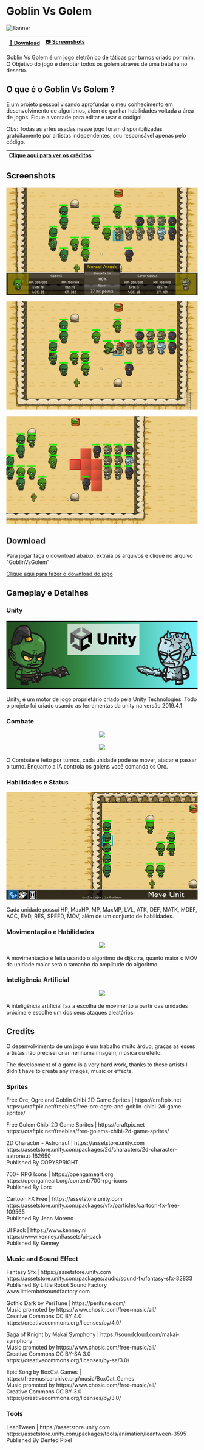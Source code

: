 # Goblin Vs Golem
![Banner](uploads/01-start-menu.gif)

| [:rocket: Download](#download) | [:camera: Screenshots](#screenshots) |
| -------- | ----------- |

<p>Goblin Vs Golem é um jogo eletrônico de táticas por turnos criado por mim. O Objetivo do jogo é derrotar todos os golem através de uma batalha no deserto.</p>

## O que é o Goblin Vs Golem ?
<p>É um projeto pessoal visando aprofundar o meu conhecimento em desenvolvimento de algoritmos, além de ganhar habilidades voltada a área de jogos. Fique a vontade para editar e usar o código!</p>
<p>Obs: Todas as artes usadas nesse jogo foram disponibilizadas gratuitamente por artistas independentes, sou responsável apenas pelo código.</p>

| [Clique aqui para ver os créditos](#credits) |
| --------------- |

## Screenshots
<p align="center">
  <img src="uploads/Screenshot1.png"/>
</p>
<p align="center">
  <img src="uploads/Screenshot2.png"/>
</p>
<p align="center">
  <img src="uploads/Screenshot3.png"/>
</p>

## Download
<p>Para jogar faça o download abaixo, extraia os arquivos e clique no arquivo "GoblinVsGolem"</p>
<a href="https://github.com/williamss7435/goblin-vs-golem/raw/main/uploads/GoblinVsGolem.zip" download>Clique aqui para fazer o download do jogo</a>

## Gameplay e Detalhes
### Unity
<p align="center">
  <img src="uploads/main-banner.jpg"/>
</p>
<p>Unity, é um motor de jogo proprietário criado pela Unity Technologies. Todo o projeto foi criado usando as ferramentas da unity na versão 2019.4.1</p>

### Combate
<p align="center">
  <img src="uploads/06-ia-battle.gif"/>
</p>
<p align="center">
  <img src="uploads/03-attack.gif"/>
</p>
<p>O Combate é feito por turnos, cada unidade pode se mover, atacar e passar o turno. Enquanto a IA controla os  golens você comanda os Orc.</p>

### Habilidades e Status
<p align="center">
  <img src="uploads/05-defense-skill.gif"/>
</p>
<p>Cada unidade possui HP, MaxHP, MP, MaxMP, LVL, ATK, DEF, MATK, MDEF, ACC, EVD, RES, SPEED, MOV, além de um conjunto de habilidades.</p>

### Movimentação e Habilidades
<p align="center">
  <img src="uploads/02-unit-move.gif"/>
</p>
<p>A movimentação é feita usando o algoritmo de dijkstra, quanto maior o MOV da unidade maior será o tamanho da amplitude do algoritmo.</p>

### Inteligência Artificial
<p align="center">
  <img src="uploads/04-ai-move.gif"/>
</p>
<p>A inteligência artificial faz a escolha de movimento a partir das unidades próxima e escolhe um dos seus ataques aleatórios.</p>

## Credits
<p>O desenvolvimento de um jogo é um trabalho muito árduo, graças as esses artistas não precisei criar nenhuma imagem, música ou efeito.</p>
<p>The development of a game is a very hard work, thanks to these artists I didn't have to create any images, music or effects.</p>

### Sprites
<p>Free Orc, Ogre and Goblin Chibi 2D Game Sprites | https://craftpix.net <br>
https://craftpix.net/freebies/free-orc-ogre-and-goblin-chibi-2d-game-sprites/
</p>

<p>Free Golem Chibi 2D Game Sprites | https://craftpix.net <br>
https://craftpix.net/freebies/free-golems-chibi-2d-game-sprites/
</p>

<p>2D Character - Astronaut | https://assetstore.unity.com <br>
https://assetstore.unity.com/packages/2d/characters/2d-character-astronaut-182650 <br>
Published By COPYSPRIGHT
</p>

<p>700+ RPG Icons | https://opengameart.org <br>
https://opengameart.org/content/700-rpg-icons <br>
Published By Lorc
</p>

<p>Cartoon FX Free | https://assetstore.unity.com <br>
https://assetstore.unity.com/packages/vfx/particles/cartoon-fx-free-109565 <br>
Published By Jean Moreno
</p>

<p>UI Pack | https://www.kenney.nl <br>
https://www.kenney.nl/assets/ui-pack <br>
Published By Kenney
</p>

### Music and Sound Effect

<p>Fantasy Sfx | https://assetstore.unity.com <br>
https://assetstore.unity.com/packages/audio/sound-fx/fantasy-sfx-32833 <br>
Published By Little Robot Sound Factory <br>
www.littlerobotsoundfactory.com</p>

<p>Gothic Dark by PeriTune | https://peritune.com/ <br>
Music promoted by https://www.chosic.com/free-music/all/ <br>
Creative Commons CC BY 4.0 <br>
https://creativecommons.org/licenses/by/4.0/ </p>

<p>Saga of Knight by Makai Symphony | https://soundcloud.com/makai-symphony <br>
Music promoted by https://www.chosic.com/free-music/all/ <br>
Creative Commons CC BY-SA 3.0 <br>
https://creativecommons.org/licenses/by-sa/3.0/ </p>

<p>Epic Song by BoxCat Games | https://freemusicarchive.org/music/BoxCat_Games <br>
Music promoted by https://www.chosic.com/free-music/all/ <br>
Creative Commons CC BY 3.0 <br>
https://creativecommons.org/licenses/by/3.0/ </p>

### Tools

<p>LeanTween | https://assetstore.unity.com <br>
https://assetstore.unity.com/packages/tools/animation/leantween-3595 <br>
Published By Dented Pixel</p>


